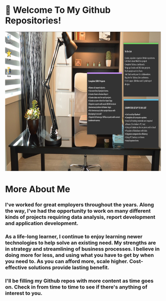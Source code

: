 # 👋 Welcome To My Github Repositories!
<img src="/assets/images/officework.jpg" width="1000" height="450" />

# More About Me
### I've worked for great employers throughout the years. Along the way, I've had the opportunity to work on many different kinds of projects requiring data analysis, report development and application development. 

### As a life-long learner, I continue to enjoy learning newer technologies to help solve an existing need. My strengths are in strategy and streamlining of business processes. I believe in doing more for less, and using what you have to get by when you need to. As you can afford more, scale higher. Cost-effective solutions provide lasting benefit. 

### I'll be filling my Github repos with more content as time goes on. Check in from time to time to see if there's anything of interest to you.







<!--
**curtild/curtild** is a ✨ _special_ ✨ repository because its `README.md` (this file) appears on your GitHub profile.

Here are some ideas to get you started:

- 🔭 I’m currently working on ...
- 🌱 I’m currently learning ...
- 👯 I’m looking to collaborate on ...
- 🤔 I’m looking for help with ...
- 💬 Ask me about ...
- 📫 How to reach me: ...
- 😄 Pronouns: ...
- ⚡ Fun fact: ...
-->

